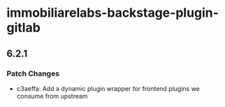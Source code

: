 # immobiliarelabs-backstage-plugin-gitlab

## 6.2.1

### Patch Changes

- c3aeffa: Add a dynamic plugin wrapper for frontend plugins we consume from upstream

